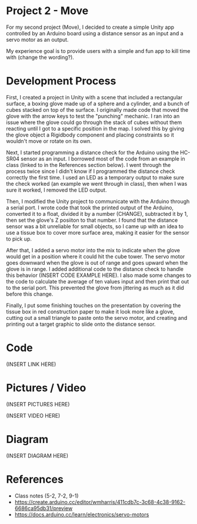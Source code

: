 # Project 2 - Move

For my second project (Move), I decided to create a simple Unity app controlled by an Arduino board using a distance sensor as an input and a servo motor as an output. 

My experience goal is to provide users with a simple and fun app to kill time with (change the wording?).

# Development Process

First, I created a project in Unity with a scene that included a rectangular surface, a boxing glove made up of a sphere and a cylinder, and a bunch of cubes stacked on top of the surface. I originally made code that moved the glove with the arrow keys to test the "punching" mechanic. I ran into an issue where the glove could go through the stack of cubes without them reacting until I got to a specific position in the map. I solved this by giving the glove object a Rigidbody component and placing constraints so it wouldn't move or rotate on its own.

Next, I started programming a distance check for the Arduino using the HC-SR04 sensor as an input. I borrowed most of the code from an example in class (linked to in the References section below). I went through the process twice since I didn't know if I programmed the distance check correctly the first time. I used an LED as a temporary output to make sure the check worked (an example we went through in class), then when I was sure it worked, I removed the LED output.

Then, I modified the Unity project to communicate with the Arduino through a serial port. I wrote code that took the printed output of the Arduino, converted it to a float, divided it by a number (CHANGE), subtracted it by 1, then set the glove's Z posiiton to that number. I found that the distance sensor was a bit unreliable for small objects, so I came up with an idea to use a tissue box to cover more surface area, making it easier for the sensor to pick up.

After that, I added a servo motor into the mix to indicate when the glove would get in a position where it could hit the cube tower. The servo motor goes downward when the glove is out of range and goes upward when the glove is in range. I added additional code to the distance check to handle this behavior (INSERT CODE EXAMPLE HERE). I also made some changes to the code to calculate the average of ten values input and then print that out to the serial port. This prevented the glove from jittering as much as it did before this change.

Finally, I put some finishing touches on the presentation by covering the tissue box in red construction paper to make it look more like a glove, cutting out a small triangle to paste onto the servo motor, and creating and printing out a target graphic to slide onto the distance sensor.

# Code

(INSERT LINK HERE)

# Pictures / Video

(INSERT PICTURES HERE)

(INSERT VIDEO HERE)

# Diagram

(INSERT DIAGRAM HERE)

# References

- Class notes (5-2, 7-2, 9-1)
- https://create.arduino.cc/editor/wmharris/411cdb7c-3c68-4c38-9162-6686ca95db31/preview
- https://docs.arduino.cc/learn/electronics/servo-motors
